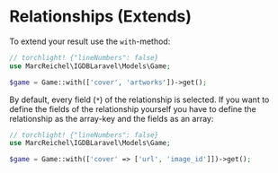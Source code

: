 # Relationships (Extends)

To extend your result use the `with`-method:

```php
// torchlight! {"lineNumbers": false}
use MarcReichel\IGDBLaravel\Models\Game;

$game = Game::with(['cover', 'artworks'])->get();
```

By default, every field (`*`) of the relationship is selected.
If you want to define the fields of the relationship yourself you have to define
the relationship as the array-key and the fields as an array:

```php
// torchlight! {"lineNumbers": false}
use MarcReichel\IGDBLaravel\Models\Game;

$game = Game::with(['cover' => ['url', 'image_id']])->get();
```
